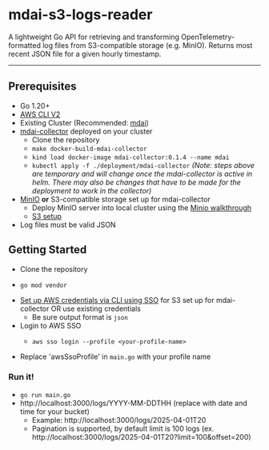 # mdai-s3-logs-reader

A lightweight Go API for retrieving and transforming OpenTelemetry-formatted log files from S3-compatible storage (e.g. MinIO). Returns most recent JSON file for a given hourly timestamp.

---

## Prerequisites

- Go 1.20+
- [AWS CLI V2](https://docs.aws.amazon.com/cli/latest/userguide/getting-started-install.html)
- Existing Cluster (Recommended: [mdai](https://docs.mydecisive.ai/))
- [mdai-collector](https://github.com/DecisiveAI/watcher-collector/tree/rlaw/debug-collector) deployed on your cluster
    - Clone the repository
    - `make docker-build-mdai-collector`
    - `kind load docker-image mdai-collector:0.1.4 --name mdai`
    - `kubectl apply -f ./deployment/mdai-collector`
*(Note: steps above are temporary and will change once the mdai-collector is active in helm. There may also be changes that have to be made for the deployment to work in the collector)*
- [MinIO](https://min.io/) **or** S3-compatible storage set up for mdai-collector
    - Deploy MinIO server into local cluster using the [Minio walkthrough](/simulation/simulation.md)
    - [S3 setup](https://docs.aws.amazon.com/AmazonS3/latest/userguide/Welcome.html)
- Log files must be valid JSON

## Getting Started
- Clone the repository
- ```ssh 
  go mod vendor
  ```
- [Set up AWS credentials via CLI using SSO](https://docs.aws.amazon.com/cli/latest/userguide/cli-configure-sso.html#cli-configure-sso-session) for S3 set up for mdai-collector OR use existing credentials
  - Be sure output format is `json`
- Login to AWS SSO
  - ```ssh 
    aws sso login --profile <your-profile-name>
    ```
- Replace 'awsSsoProfile' in `main.go` with your profile name

### Run it!
- `go run main.go`
- http://localhost:3000/logs/YYYY-MM-DDTHH (replace with date and time for your bucket)
  - Example: http://localhost:3000/logs/2025-04-01T20
  - Pagination is supported, by default limit is 100 logs (ex. http://localhost:3000/logs/2025-04-01T20?limit=100&offset=200)
